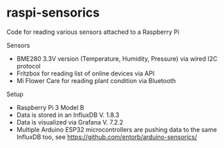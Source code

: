 # raspi-sensorics
Code for reading various sensors attached to a Raspberry Pi

Sensors
* BME280 3.3V version (Temperature, Humidity, Pressure) via wired I2C protocol
* Fritzbox for reading list of online devices via API
* Mi Flower Care for reading plant condition via Bluetooth

Setup
* Raspberry Pi 3 Model B
* Data is stored in an InfluxDB V. 1.8.3
* Data is visualized via Grafana V. 7.2.2
* Multiple Arduino ESP32 microcontrollers are pushing data to the same InfluxDB too, see https://github.com/entorb/arduino-sensorics/
